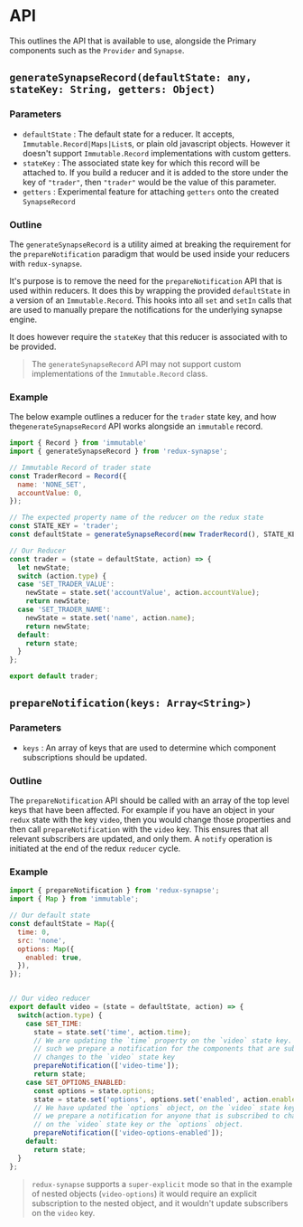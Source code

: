 # API
This outlines the API that is available to use, alongside the Primary components such as the `Provider` and `Synapse`.

## `generateSynapseRecord(defaultState: any, stateKey: String, getters: Object)`

### Parameters
- `defaultState` : The default state for a reducer. It accepts, `Immutable.Record|Maps|List`s, or plain old javascript objects. However it doesn't support `Immutable.Record` implementations with custom getters.
- `stateKey` : The associated state key for which this record will be attached to. If you build a reducer and it is added to the store under the key of `"trader"`, then `"trader"` would be the value of this parameter.
- `getters` : Experimental feature for attaching `getters` onto the created `SynapseRecord`

### Outline
The `generateSynapseRecord` is a utility aimed at breaking the requirement for the `prepareNotification` paradigm that would be used inside your reducers with `redux-synapse`.

It's purpose is to remove the need for the `prepareNotification` API that is used within reducers. It does this by wrapping the provided `defaultState` in a version of an `Immutable.Record`. This hooks into all `set` and `setIn` calls that are used to manually prepare the notifications for the underlying synapse engine.

It does however require the `stateKey` that this reducer is associated with to be provided.

> The `generateSynapseRecord` API may not support custom implementations of the `Immutable.Record` class.

### Example
The below example outlines a reducer for the `trader` state key, and how the`generateSynapseRecord` API works alongside an `immutable` record.

```js
import { Record } from 'immutable'
import { generateSynapseRecord } from 'redux-synapse';

// Immutable Record of trader state
const TraderRecord = Record({
  name: 'NONE_SET',
  accountValue: 0,
});

// The expected property name of the reducer on the redux state
const STATE_KEY = 'trader';
const defaultState = generateSynapseRecord(new TraderRecord(), STATE_KEY);

// Our Reducer
const trader = (state = defaultState, action) => {
  let newState;
  switch (action.type) {
  case 'SET_TRADER_VALUE':
    newState = state.set('accountValue', action.accountValue);
    return newState;
  case 'SET_TRADER_NAME':
    newState = state.set('name', action.name);
    return newState;
  default:
    return state;
  }
};

export default trader;
```

## `prepareNotification(keys: Array<String>)`

### Parameters
- `keys` : An array of keys that are used to determine which component subscriptions should be updated.

### Outline
The `prepareNotification` API should be called with an array of the top level keys that have been affected. For example if you have an object in your `redux` state with the key `video`, then you would change those properties and then call `prepareNotification` with the `video` key. This ensures that all relevant subscribers are updated, and only them. A `notify` operation is initiated at the end of the redux `reducer` cycle.

### Example


```js
import { prepareNotification } from 'redux-synapse';
import { Map } from 'immutable';

// Our default state
const defaultState = Map({
  time: 0,
  src: 'none',
  options: Map({
    enabled: true,
  }),
});


// Our video reducer
export default video = (state = defaultState, action) => {
  switch(action.type) {
    case SET_TIME:
      state = state.set('time', action.time);
      // We are updating the `time` property on the `video` state key. As
      // such we prepare a notification for the components that are subscribed to
      // changes to the `video` state key
      prepareNotification(['video-time']);
      return state;
    case SET_OPTIONS_ENABLED:
      const options = state.options;
      state = state.set('options', options.set('enabled', action.enabled));
      // We have updated the `options` object, on the `video` state key. As such
      // we prepare a notification for anyone that is subscribed to changes
      // on the `video` state key or the `options` object.
      prepareNotification(['video-options-enabled']);
    default:
      return state;
  }
};
```
> `redux-synapse` supports a `super-explicit` mode so that in the example of nested objects (`video-options`) it would require
> an explicit subscription to the nested object, and it wouldn't update subscribers on the `video` key.
